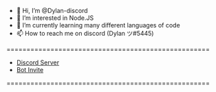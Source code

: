 - 👋 Hi, I’m @Dylan-discord
- 👀 I’m interested in Node.JS
- 🌱 I’m currently learning many different languages of code
- 📫 How to reach me on discord (Dylan ツ#5445)

===================================================

- [Discord Server](https://discord.gg/kFR4UGCj4a)
- [Bot Invite](https://discord.com/oauth2/authorize?client_id=771579220585349191&permissions=8&redirect_uri=https%3A%2F%2Fbystep.xyz%2Fthanks&response_type=code&scope=guilds%20guilds.join%20bot)

===================================================

<!---
Dylan-discord/Dylan-discord is a ✨ special ✨ repository because its `README.md` (this file) appears on your GitHub profile.
You can click the Preview link to take a look at your changes.
--->
